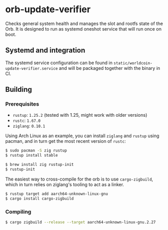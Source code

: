 # orb-update-verifier
Checks general system health and manages the slot and rootfs state of the Orb.
It is designed to run as systemd oneshot service that will run once on boot.

## Systemd and integration
The systemd service configuration can be found in `static/worldcoin-update-verifier.service` and 
will be packaged together with the binary in CI.

## Building

### Prerequisites
+ `rustup`: `1.25.2` (tested with 1.25, might work with older versions)
+ `rustc`: `1.67.0`
+ `ziglang`: `0.10.1`

Using Arch Linux as an example, you can install `ziglang` and `rustup` using pacman, and in turn
get the most recent version of `rustc`:

```sh
$ sudo pacman -S zig rustup
$ rustup install stable
```

```sh
$ brew install zig rustup-init
$ rustup-init
```

The easiest way to cross-compile for the orb is to use `cargo-zigbuild`, which
in turn relies on ziglang's tooling to act as a linker.

```sh
$ rustup target add aarch64-unknown-linux-gnu
$ cargo install cargo-zigbuild
```

### Compiling

```sh
$ cargo zigbuild --release --target aarch64-unknown-linux-gnu.2.27
```
